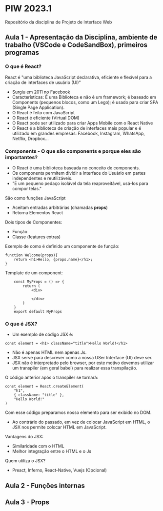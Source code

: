 # PIW 2023.1
Repositório da disciplina de Projeto de Interface Web

## Aula 1 - Apresentação da Disciplina, ambiente de trabalho (VSCode e CodeSandBox), primeiros programas

### O que é React?
React é "uma biblioteca JavaScript declarativa, eficiente e flexível para a criação de interfaces de usuário (UI)"
- Surgiu em 2011 no Facebook
- Características: É uma Biblioteca e não é um framework; é baseado em Components (pequenos blocos, como um Lego); é usado para criar SPA (Single Page Application).
- O React é feito com JavaScript
- O React é eficiente (Virtual DOM)
- O React pode ser utilizado para criar Apps Mobile com o React Native
- O React é a biblioteca de criação de interfaces mais popular e é utilizado em grandes empresas: Facebook, Instagram, WhatsApp, Netflix, Dropbox...

### **Components** - O que são components e porque eles são importantes?
- O React é uma biblioteca baseada no conceito de components.
- Os components permitem dividir a Interface do Usuário em partes independentes e reutilizáveis.
- "É um pequeno pedaço isolável da tela reaproveitável, usá-los para compor telas."

São como funções JavaScript
- Aceitam entradas arbitrárias (chamadas **props**)
- Retorna Elementos React

Dois tipos de Componentes: 
- Função
- Classe (features extras)

Exemplo de como é definido um componente de função:
```
function Welcome(props){
    return <h1>Hello, {props.name}</h1>;
}
```
Template de um component:
```
    const MyProps = () => {
        return (
            <div>

            </div>
        )
    }
    export default MyProps

```

### O que é JSX?
- Um exemplo de código JSX é:
```
const element = <h1> className="title">Hello World!</h1>
```
- Não é apenas HTML nem apenas Js.
- JSX serve para descrever como a nossa USer Interface (UI) deve ser.
- JSX não é interpretado pelo browser, por este motivo devemos utilizar um transpiler (em geral babel) para realizar essa transpilação.

O código anterior após o transpiler se tornará:
```
const element = React.createElement(
    "h1", 
    { className: "title" },
    "Hello World!"
)
```
Com esse código preparamos nosso elemento para ser exibido no DOM.

- Ao contrário do passado, em vez de colocar JavaScript em HTML, o JSX nos permite colocar HTML em JavaScript.

Vantagens do JSX:
- Similaridade com o HTML
- Melhor integração entre o HTML e o Js

Quem utiliza o JSX?
- Preact, Inferno, React-Native, Vuejs (Opcional)
## Aula 2 - Funções internas

## Aula 3 - Props
